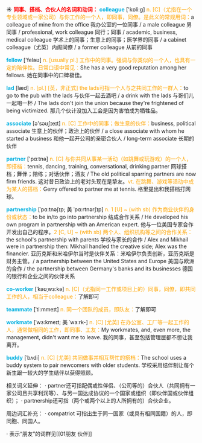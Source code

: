 ☀ <font color="red">**同事、搭档、合伙人的名词和动词：**</font>
<font color="sky blue">**colleague**</font> ['kɒli:ɡ] 
<font color="orange">n. [C]（尤指在一个专业领域或一家公司）与你工作的一个人，即同事，同僚。是此义的常规用词：</font>a colleague of mine from the office 我办公室的一位同事 / a male colleague 男同事 / professional, work colleague 同行；同事 / academic, business, medical colleague 学术上的同事；生意上的同事；医学界的同事 / a cabinet colleague（尤英）内阁同僚 / a former colleague 从前的同事

<font color="sky blue">**fellow**</font> ['feləʊ] 
<font color="orange">n. [usually pl.] 工作中的同事。强调与你类似的一个人，也具有一定的陪伴性。日常口语中常见：</font>She has a very good reputation among her fellows. 她在同事中的口碑极佳。
           
<font color="sky blue">**lad**</font> [læd]
<font color="orange">n. [pl.] [英，非正式] the lads可指一个人与之共同工作的一群人：</font>to go to the pub with the lads 与伙伴一起去酒吧 / a drink with the lads 与哥们儿一起喝一杯 / The lads don't join the union because they're frightened of being victimized. 那几个伙计没加入工会是因为害怕成为牺牲品。

<font color="sky blue">**associate**</font> [ə'səʊʃɪeɪt] 
<font color="orange">n. [C] 工作中的同事；做生意的伙伴：</font>business, political associate 生意上的伙伴；政治上的伙伴 / a close associate with whom he started a business 和他一起开公司的亲密合伙人 / long-term associate 长期的伙伴

<font color="sky blue">**partner**</font> ['pɑːtnə] 
<font color="orange">n. [C] 与你共同从事某一活动（如跳舞或玩游戏）的一个人，即搭档：</font>tennis, dancing, training, conversational, drinking partner 网球搭档；舞伴；陪练；对话伙伴；酒友 / The old political sparring partners are now firm friends. 这对昔日政治上的老对头现在是挚友。<font color="orange">vt. 在跳舞、游戏等活动中成为某人的搭档：</font>Gerry offered to partner me at tennis. 格里提出和我搭档打网球。
                       
<font color="sky blue">**partnership**</font> [ˈpɑ:tnəʃɪp; 美 ˈpɑ:rtnərʃɪp]
<font color="orange">n. 1 [U] ~ (with sb) 作为商业伙伴的身份或状态：</font>to be in/to go into partnership 结成合作关系 / He developed his own program in partnership with an American expert. 他与一位美国专家合作开发出自己的程序。<font color="orange">2 [C, U] ~ (with sb) 两个人、组织机构等之间的合作关系：</font>the school's partnership with parents 学校与家长的合作 / Alex and Mikhail were in partnership then: Mikhail handled the creative side; Alex was the financier. 亚历克斯和米哈伊尔当时是伙伴关系：米哈伊尔负责创新，亚历克斯是财务主管。/ a partnership between the United States and Europe 美国与欧洲的合作 / the partnership between Germany's banks and its businesses 德国的银行和企业之间的伙伴关系

<font color="sky blue">**co-worker**</font> [ˈkəʊˌwɜ:kə]
<font color="orange">n. [C]（尤指同一工作或项目上的）同事，同僚，即共同工作的人，相当于colleague：</font>了解即可

<font color="sky blue">**teammate**</font> [ˈti:mmeɪt]
<font color="orange">n. 同一个团队的成员，即队友：</font>了解即可          
           
<font color="sky blue">**workmate**</font> [ˈwɜ:kmeɪt; 美 ˈwɜ:rk-]
<font color="orange">n. [C] [尤英] 在办公室、工厂等一起工作的人，通常做相同的工作，即同事、工友：</font>My workmates, and, even more, the management, didn't want me to leave. 我的同事，甚至包括管理层都不想让我离开。

<font color="sky blue">**buddy**</font> [ˈbʌdi]
<font color="orange">n. [C] [尤美] 共同做事并相互帮忙的搭档：</font>The school uses a buddy system to pair newcomers with older students. 学校采用结伴制让每个新生跟一较大的学生结伴以获得照顾。

相关词义延伸：
· partner还可指配偶或性伴侣、（公司等的）合伙人（共同拥有一家公司且共享利润等）、与另一国达成协议的一个国家或组织（即伙伴国或伙伴组织）；
· partnership还可指（两个或两个以上的人所拥有的）合伙企业。

周边词汇补充：
· compatriot 可指出生于同一国家（或具有相同国籍）的人，即同胞、同国人。

· 表示“朋友”的词群见[[01朋友 伙伴]]

